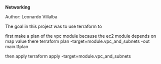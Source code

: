 **Networking**

Author: Leonardo Villalba

The goal in this project was to use terraform to 

first make a plan of the vpc module because the ec2 module depends on map value there
terraform plan -target=module.vpc_and_subnets -out main.tfplan

then apply terraform apply -target=module.vpc_and_subnets